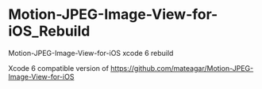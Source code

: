 # Motion-JPEG-Image-View-for-iOS_Rebuild
Motion-JPEG-Image-View-for-iOS xcode 6 rebuild

Xcode 6 compatible version of 
https://github.com/mateagar/Motion-JPEG-Image-View-for-iOS
